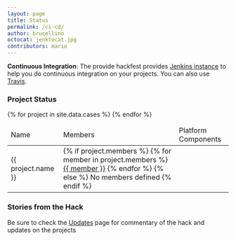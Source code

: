 ```yaml
---
layout: page
title: Status
permalink: /ci-cd/
author: brucellino
octocat: jenktocat.jpg
contributors: mario
---
```

<div class="row"></div>
<strong>Continuous Integration</strong>: The provide hackfest provides <a href="http://ci.sci-gaia.eu:8080">Jenkins instance</a> to help you do continuous integration on your projects. You can also use <a href="https://travis-ci.com">Travis</a>.
<h3>Project Status</h3>
<!-- all the projects table goes here -->
<table class="table">
<thead>
  <td>
    Name
  </td>
  <td>
    Members
  </td>
  <td>
    Platform Components
  </td>
</thead>
{% for project in site.data.cases %}
<tr>
  <td>{{ project.name }}</td>
  <td>
    {% if project.members %}
    {% for member in project.members %}
    <a href="https://githuub.com/{{project.member}}">{{ member }}</a>
    {% endfor %}
    {% else %}
    <span class="text-danger">No members defined</span>
    {% endif %}
  </td>
</tr>
{% endfor %}
</table>

<h3>Stories from the Hack</h3>
Be sure to check the <a href="{{ site.url }}/updates/">Updates</a> page for commentary of the hack and updates on the projects
